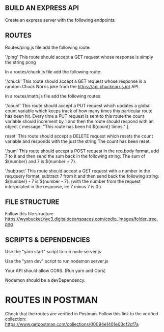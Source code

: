 ## BUILD AN EXPRESS API

Create an express server with the following endpoints:

## ROUTES

Routes/ping.js file add the following route:

  '/ping' This route should accept a GET request whose response is simply the string pong

In a routes/chuck.js file add the following route:

  '/chuck' This route should accept a GET request whose response is a random Chuck Norris joke from the         https://api.chucknorris.io/ API.

In a routes/math.js file add the following routes:

  '/count' This route should accept a PUT request which updates a global count variable which keeps track of how many times this particular route has been hit. Every time a PUT request is sent to this route the count variable should increment by 1 and then the route should respond with an object { message: "This route has been hit \${count} times." }.

  reset' This route should accept a DELETE request which resets the count variable and responds with the just the string The count has been reset.

  '/sum' This route should accept a POST request in the req.body format, add 7 to it and then send the sum back in the following string: The sum of ${number} and 7 is ${number + 7}.

  '/subtract' This route should accept a GET request with a number in the req.query format, subtract 7 from it and then send back the following string: ${number} - 7 is ${number - 7}. (with the number from the request interpolated in the response, ie: 7 minus 7 is 0.)

## FILE STRUCTURE

  Follow this file structure https://wynbucket.nyc3.digitaloceanspaces.com/codio_images/folder_tree.png

## SCRIPTS & DEPENDENCIES

  Use the "yarn start" script to run node server.js

  Use the "yarn dev" script to run nodemon server.js

  Your API should allow CORS. (Run yarn add Cors)

  Nodemon should be a devDependency.

# ROUTES IN POSTMAN

Check that the routes are verified in Postman. Follow this link to the verified collection: https://www.getpostman.com/collections/00094e1401e03cf2cf7a
